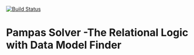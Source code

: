 [![Build Status](https://travis-ci.com/joukestoel/pampas-solver.svg?branch=master)](https://travis-ci.com/joukestoel/pampas-solver)

Pampas Solver -The  Relational Logic with Data Model Finder
============


